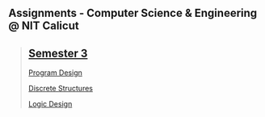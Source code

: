 ## Assignments - Computer Science & Engineering @ NIT Calicut

> ## [Semester 3](S3)
>
> [Program Design](S3/Program_Design)
>
> [Discrete Structures](S3/Discrete_Structures)
>
> [Logic Design](S3/Logic_Design)
